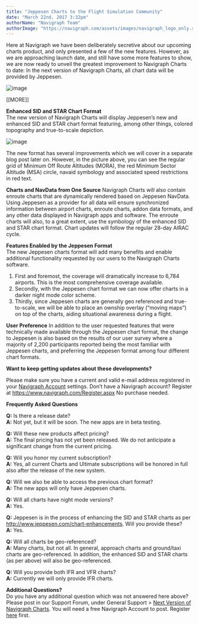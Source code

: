 ```yaml
---
title: "Jeppesen Charts to the Flight Simulation Community"
date: "March 22nd, 2017 3:32pm"
authorName: "Navigraph Team"
authorImage: "https://navigraph.com/assets/images/navigraph_logo_only.svg"
---
```


Here at Navigraph we have been deliberately secretive about our upcoming charts product, and only presented a few of the new features. However, as we are approaching launch date, and still have some more features to show, we are now ready to unveil the greatest improvement to Navigraph Charts to date: In the next version of Navigraph Charts, all chart data will be provided by Jeppesen.  

![image](/media/158703930126_0.png)

\[\[MORE\]\]

**Enhanced SID and STAR Chart Format**  
The new version of Navigraph Charts will display Jeppesen’s new and enhanced SID and STAR chart format featuring, among other things, colored topography and true-to-scale depiction.  

![image](/media/158703930126_1.png)

The new format has several improvements which we will cover in a separate blog post later on. However, in the picture above, you can see the regular grid of Minimum Off Route Altitudes (MORA), the red Minimum Sector Altitude (MSA) circle, navaid symbology and associated speed restrictions in red text.  

**Charts and NavData from One Source** 
Navigraph Charts will also contain enroute charts that are dynamically rendered based on Jeppesen NavData. Using Jeppesen as a provider for all data will ensure synchronized information between airport charts, enroute charts, addon data formats, and any other data displayed in Navigraph apps and software. The enroute charts will also, to a great extent, use the symbology of the enhanced SID and STAR chart format. Chart updates will follow the regular 28-day AIRAC cycle.

  
**Features Enabled by the Jeppesen Format**  
The new Jeppesen charts format will add many benefits and enable additional functionality requested by our users to the Navigraph Charts software.

1. First and foremost, the coverage will dramatically increase to 6,784 airports. This is the most comprehensive coverage available.
2. Secondly, with the Jeppesen chart format we can now offer charts in a darker night mode color scheme.
3. Thirdly, since Jeppesen charts are generally geo referenced and true-to-scale, we will be able to place an ownship overlay (“moving maps”) on top of the charts, aiding situational awareness during a flight.

**User Preference** 
In addition to the user requested features that were technically made available through the Jeppesen chart format, the change to Jeppesen is also based on the results of our user survey where a majority of 2,200 participants reported being the most familiar with Jeppesen charts, and preferring the Jeppesen format among four different chart formats.

**Want to keep getting updates about these developments?**

Please make sure you have a current and valid e-mail address registered in your [Navigraph Account](https://www.navigraph.com/AccountSettings.aspx) settings. Don’t have a Navigraph account? Register at <https://www.navigraph.com/Register.aspx> No purchase needed.

**Frequently Asked Questions**  
  
**Q:** Is there a release date?  
**A:** Not yet, but it will be soon. The new apps are in beta testing.

**Q:** Will these new products affect pricing?  
**A:** The final pricing has not yet been released. We do not anticipate a significant change from the current pricing.

**Q:** Will you honor my current subscription?  
**A:** Yes, all current Charts and Ultimate subscriptions will be honored in full also after the release of the new system.

**Q:** Will we also be able to access the previous chart format?  
**A:** The new apps will only have Jeppesen charts.

**Q:** Will all charts have night mode versions?  
**A:** Yes.

**Q:** Jeppesen is in the process of enhancing the SID and STAR charts as per <http://www.jeppesen.com/chart-enhancements>. Will you provide these?  
**A:** Yes.

**Q:** Will all charts be geo-referenced?  
**A:** Many charts, but not all. In general, approach charts and ground/taxi charts are geo-referenced. In addition, the enhanced SID and STAR charts (as per above) will also be geo-referenced.

**Q:** Will you provide both IFR and VFR charts?  
**A:** Currently we will only provide IFR charts.  
  
**Additional Questions?**  
Do you have any additional question which was not answered here above? Please post in our Support Forum, under General Support > [Next Version of Navigraph Charts](http://www.navigraph.com/forum/viewforum.php?f=90). You will need a free Navigraph Account to post. Register [here](https://www.navigraph.com/Register.aspx) first.